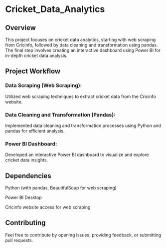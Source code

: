 # Cricket_Data_Analytics

## Overview

This project focuses on cricket data analytics, starting with web scraping from Cricinfo, followed by data cleaning and transformation using pandas. The final step involves creating an interactive dashboard using Power BI for in-depth cricket data analysis.

## Project Workflow

### Data Scraping (Web Scraping):
Utilized web scraping techniques to extract cricket data from the Cricinfo website.

### Data Cleaning and Transformation (Pandas):
Implemented data cleaning and transformation processes using Python and pandas for efficient analysis.

### Power BI Dashboard:
Developed an interactive Power BI dashboard to visualize and explore cricket data insights.

## Dependencies

Python (with pandas, BeautifulSoup for web scraping)

Power BI Desktop

Cricinfo website access for web scraping

## Contributing

Feel free to contribute by opening issues, providing feedback, or submitting pull requests.

